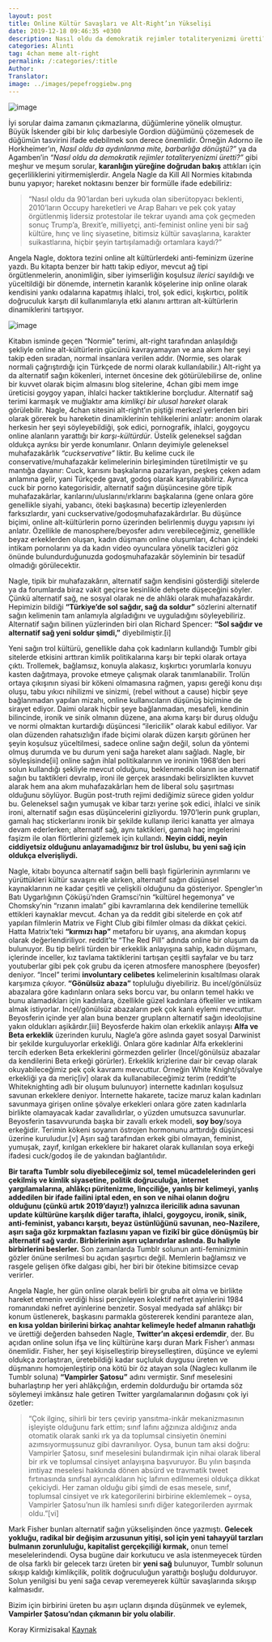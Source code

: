 ```yaml
---
layout: post
title: Online Kültür Savaşları ve Alt-Right’ın Yükselişi
date: 2019-12-18 09:46:35 +0300
description: Nasıl oldu da demokratik rejimler totaliteryenizmi üretti? Neyin ciddi, neyin ciddiyetsiz olduğunu anlayamadığınız bir trol üslubu, bu yeni sağ için oldukça elverişli.
categories: Alıntı
tag: 4chan meme alt-right
permalink: /:categories/:title
Author:
Translator:
image: ../images/pepefroggiebw.png
---
```


![image](../images/pepefroggiebw.png)

İyi sorular daima zamanın çıkmazlarına, düğümlerine yönelik olmuştur. Büyük İskender gibi bir kılıç darbesiyle Gordion düğümünü çözemesek de düğümün tasvirini ifade edebilmek son derece önemlidir. Örneğin Adorno ile Horkheimer’ın, _Nasıl oldu da aydınlanma mite, barbarlığa dönüştü?”_ ya da Agamben’in _“Nasıl oldu da demokratik rejimler totaliteryenizmi üretti?”_ gibi meşhur ve meşum sorular, **karanlığın yüreğine doğrudan bakış** attıkları için geçerliliklerini yitirmemişlerdir. Angela Nagle da Kill All Normies kitabında bunu yapıyor; hareket noktasını benzer bir formülle ifade edebiliriz: 

>“Nasıl oldu da 90’lardan beri uykuda olan siberütopyacı beklenti, 2010’ların Occupy hareketleri ve Arap Baharı ve pek çok yatay örgütlenmiş lidersiz protestolar ile tekrar uyandı ama çok geçmeden sonuç Trump’a, Brexit’e, milliyetçi, anti-feminist online yeni bir sağ kültüre, hınç ve linç siyasetine, bitimsiz kültür savaşlarına, karakter suikastlarına, hiçbir şeyin tartışılamadığı ortamlara kaydı?”

Angela Nagle, doktora tezini online alt kültürlerdeki anti-feminizm üzerine yazdı. Bu kitapta benzer bir hattı takip ediyor, mevcut ağ tipi örgütlenmelerin, anonimliğin, siber iyimserliğin koşulsuz _ilerici_ sayıldığı ve yüceltildiği bir dönemde, internetin karanlık köşelerine inip online olarak kendisini yankı odalarına kapatmış ihlalci, trol, şok edici, kışkırtıcı, politik doğruculuk karşıtı dil kullanımlarıyla etki alanını arttıran alt-kültürlerin dinamiklerini tartışıyor.

![image](../images/politicallycorrect.png)

Kitabın isminde geçen “Normie” terimi, alt-right tarafından anlaşıldığı şekliyle online alt-kültürlerin gücünü kavrayamayan ve ana akım her şeyi takip eden sıradan, normal insanlara verilen addır. (Normie, ses olarak normali çağrıştırdığı için Türkçede de normi olarak kullanılabilir.) Alt-right ya da alternatif sağın kökenleri, internet öncesine dek götürülebilirse de, online bir kuvvet olarak biçim almasını blog sitelerine, 4chan gibi mem imge üreticisi goygoy yapan, ihlalci hacker taktiklerine borçludur. Alternatif sağ terimi karmaşık ve muğlaktır ama _kimlikçi bir ulusal hareket_ olarak görülebilir. Nagle, 4chan sitesini alt-right’ın piştiği merkezî yerlerden biri olarak görerek bu hareketin dinamiklerinin tehlikelerini anlatır: anonim olarak herkesin her şeyi söyleyebildiği, şok edici, pornografik, ihlalci, goygoycu online alanların yarattığı bir _karşı-kültürdür_. Üstelik geleneksel sağdan oldukça ayrıksı bir yerde konumlanır. Onların deyimiyle geleneksel muhafazakârlık _“cuckservative”_ liktir. Bu kelime cuck ile conservative/muhafazakâr kelimelerinin birleşiminden türetilmiştir ve şu mantığa dayanır: Cuck, karısını başkalarına pazarlayan, peşkeş çeken adam anlamına gelir, yani Türkçede gavat, godoş olarak karşılayabiliriz. Ayrıca cuck bir porno kategorisidir, alternatif sağın düşüncesine göre tipik muhafazakârlar, karılarını/uluslarını/ırklarını başkalarına (gene onlara göre genellikle siyahi, yabancı, öteki başkasına) becertip izleyenlerden farksızlardır, yani cuckservative/godoşmuhafazakârdırlar. Bu düşünce biçimi, online alt-kültürlerin porno üzerinden belirlenmiş duygu yapısını iyi anlatır. Özellikle de manosphere/beyosfer adını verebileceğimiz, genellikle beyaz erkeklerden oluşan, kadın düşmanı online oluşumları, 4chan içindeki intikam pornolarını ya da kadın video oyunculara yönelik tacizleri göz önünde bulundurduğunuzda godoşmuhafazakâr söyleminin bir tesadüf olmadığı görülecektir.

Nagle, tipik bir muhafazakârın, alternatif sağın kendisini gösterdiği sitelerde ya da forumlarda biraz vakit geçirse kesinlikle dehşete düşeceğini söyler. Çünkü alternatif sağ, ne sosyal olarak ne de ahlâki olarak muhafazakârdır. Hepimizin bildiği **“Türkiye’de sol sağdır, sağ da soldur”** sözlerini alternatif sağın kelimenin tam anlamıyla algıladığını ve uyguladığını söyleyebiliriz. Alternatif sağın bilinen yüzlerinden biri olan Richard Spencer: **“Sol sağdır ve alternatif sağ yeni soldur şimdi,”** diyebilmiştir.[i]

Yeni sağın trol kültürü, genellikle daha çok kadınların kullandığı Tumblr gibi sitelerde etkisini arttıran kimlik politikalarına karşı bir tepki olarak ortaya çıktı. Trollemek, bağlamsız, konuyla alakasız, kışkırtıcı yorumlarla konuyu kasten dağıtmaya, provoke etmeye çalışmak olarak tanımlanabilir. Trolün ortaya çıkışının siyasi bir kökeni olmamasına rağmen, yapısı gereği konu dışı oluşu, tabu yıkıcı nihilizmi ve sinizmi, (rebel without a cause) hiçbir şeye bağlanmadan yapılan mizahı, online kullanıcıların düşünüş biçimine de sirayet ediyor. 
Daimi olarak hiçbir şeye bağlanmadan, mesafeli, kendinin bilincinde, ironik ve sinik olmanın düzene, ana akıma karşı bir duruş olduğu ve normi olmaktan kurtardığı düşüncesi “ilericilik” olarak kabul ediliyor. Var olan düzenden rahatsızlığın ifade biçimi olarak düzen karşıtı görünen her şeyin koşulsuz yüceltilmesi, sadece online sağın değil, solun da yöntemi olmuş durumda ve bu durum yeni sağa hareket alanı sağladı. Nagle, bir söyleşisinde[ii] online sağın ihlal politikalarının ve ironinin 1968’den beri solun kullandığı şekliyle mevcut olduğunu, beklenmedik olanın ise alternatif sağın bu taktikleri devralıp, ironi ile gerçek arasındaki belirsizlikten kuvvet alarak hem ana akım muhafazakârları hem de liberal solu şaşırtması olduğunu söylüyor. Bugün post-truth rejimi dediğimiz sürece giden yoldur bu. Geleneksel sağın yumuşak ve kibar tarzı yerine şok edici, ihlalci ve sinik ironi, alternatif sağın esas düşüncelerini gizliyordu. 1970’lerin punk grupları, gamalı haç stickerlarını ironik bir şekilde kullanıp ilerici kanatta yer almaya devam ederlerken; alternatif sağ, aynı taktikleri, gamalı haç imgelerini faşizm ile olan flörtlerini gizlemek için kullandı. **Neyin ciddi, neyin ciddiyetsiz olduğunu anlayamadığınız bir trol üslubu, bu yeni sağ için oldukça elverişliydi.**

Nagle, kitabı boyunca alternatif sağın belli başlı figürlerinin ayrımlarını ve yürüttükleri kültür savaşını ele alırken, alternatif sağın düşünsel kaynaklarının ne kadar çeşitli ve çelişkili olduğunu da gösteriyor. Spengler’ın Batı Uygarlığının Çöküşü’nden Gramsci’nin “kültürel hegemonya” ve Chomsky’nin “rızanın imalatı” gibi kavramlarına dek kendilerine temellük ettikleri kaynaklar mevcut. 4chan ya da reddit gibi sitelerde en çok atıf yapılan filmlerin Matrix ve Fight Club gibi filmler olması da dikkat çekici. Hatta Matrix’teki **“kırmızı hap”** metaforu bir uyanış, ana akımdan kopuş olarak değerlendiriliyor. reddit’te “The Red Pill” adında online bir oluşum da bulunuyor. Bu tip belirli türden bir erkeklik anlayışına sahip, kadın düşmanı, içlerinde inceller, kız tavlama taktiklerini tartışan çeşitli sayfalar ve bu tarz youtuberlar gibi pek çok grubu da içeren atmosfere manosphere (beyosfer) deniyor. “Incel” terimi **involuntary celibetes** kelimelerinin kısaltılması olarak karşımıza çıkıyor. **“Gönülsüz abaza”** topluluğu diyebiliriz. Bu incel/gönülsüz abazalara göre kadınların onlara seks borcu var, bu onların temel hakkı ve bunu alamadıkları için kadınlara, özellikle güzel kadınlara öfkeliler ve intikam almak istiyorlar. Incel/gönülsüz abazaların pek çok kanlı eylemi mevcuttur. Beyosferin içinde yer alan buna benzer grupların alternatif sağın ideolojisine yakın oldukları aşikârdır.[iii] Beyosferde hakim olan erkeklik anlayışı **Alfa ve Beta erkeklik** üzerinden kurulu, Nagle’a göre aslında gayet sosyal Darwinist bir şekilde kurguluyorlar erkekliği. Onlara göre kadınlar Alfa erkeklerini tercih ederken Beta erkeklerini görmezden gelirler (Incel/gönülsüz abazalar da kendilerini Beta erkeği görürler). Erkeklik krizlerine dair bir cevap olarak okuyabileceğimiz pek çok kavramı mevcuttur. Örneğin White Knight/şövalye erkekliği ya da meriç[iv] olarak da kullanabileceğimiz terim (reddit’te Whiteknighting adlı bir oluşum bulunuyor) internette kadınları koşulsuz savunan erkeklere deniyor. İnternette hakarete, tacize maruz kalan kadınları savunmaya girişen online şövalye erkekleri onlara göre zaten kadınlarla birlikte olamayacak kadar zavallıdırlar, o yüzden umutsuzca savunurlar. Beyosferin tasavvurunda başka bir zavallı erkek modeli, **soy boy**/soya erkeğidir. Terimin kökeni soyanın östrojen hormonunu arttırdığı düşüncesi üzerine kuruludur.[v] Aşırı sağ tarafından erkek gibi olmayan, feminist, yumuşak, zayıf, kırılgan erkeklere bir hakaret olarak kullanılan soya erkeği ifadesi cuck/godoş ile de yakından bağlantılıdır.

**Bir tarafta Tumblr solu diyebileceğimiz sol, temel mücadelelerinden geri çekilmiş ve kimlik siyasetine, politik doğruculuğa, internet yargılamalarına, ahlâkçı püritenizme, linçciliğe, yanlış bir kelimeyi, yanlış addedilen bir ifade failini iptal eden, en son ve nihai olanın doğru olduğunu (çünkü artık 2019’dayız!) yalnızca ilericilik adına savunan update kültürüne karşılık diğer tarafta, ihlalci, goygoycu, ironik, sinik, anti-feminist, yabancı karşıtı, beyaz üstünlüğünü savunan, neo-Nazilere, aşırı sağa göz kırpmaktan fazlasını yapan ve fizikî bir güce dönüşmüş bir alternatif sağ vardır. Birbirlerinin aşırı uçlarıdırlar aslında. Bu haliyle birbirlerini beslerler.** Son zamanlarda Tumblr solunun anti-feminizminin gözler önüne serilmesi bu açıdan şaşırtıcı değil. Memlerin bağlamsız ve rasgele gelişen öfke dalgası gibi, her biri bir ötekine bitimsizce cevap verirler.

Angela Nagle, her gün online olarak belirli bir gruba ait olma ve birlikte hareket etmenin verdiği hissi perçinleyen kolektif nefret ayinlerini 1984 romanındaki nefret ayinlerine benzetir. Sosyal medyada saf ahlâkçı bir konum üstlenerek, başkasını parmakla göstererek kendini paranteze alan, **en kısa yoldan birilerini birkaç anahtar kelimeyle hedef almanın rahatlığı** ve ürettiği değerden bahseden Nagle, **Twitter’ın akçesi erdemdir**, der. Bu açıdan online solun ifşa ve linç kültürüne karşı duran Mark Fisher’ı anması önemlidir. Fisher, her şeyi kişiselleştirip bireyselleştiren, düşünce ve eylemi oldukça zorlaştıran, üretebildiği kadar suçluluk duygusu üreten ve düşmanını homojenleştirip ona kötü bir öz atayan sola (Naglecı kullanım ile Tumblr soluna) **“Vampirler Şatosu”** adını vermiştir. Sınıf meselesini buharlaştırıp her yeri ahlâkçılığın, erdemin doldurduğu bir ortamda söz söylemeyi imkânsız hale getiren Twitter yargılamalarının doğasını çok iyi özetler:


>“Çok ilginç, sihirli bir ters çevirip yansıtma-inkâr mekanizmasının işleyişte olduğunu fark ettim; sınıf lafını ağzınıza aldığınız anda otomatik olarak sanki ırk ya da toplumsal cinsiyetin önemini azımsıyormuşsunuz gibi davranılıyor. Oysa, bunun tam aksi doğru: Vampirler Şatosu, sınıf meselesini bulandırmak için nihai olarak liberal bir ırk ve toplumsal cinsiyet anlayışına başvuruyor. Bu yılın başında imtiyaz meselesi hakkında dönen absürd ve travmatik tweet fırtınasında sınıfsal ayrıcalıkların hiç lafının edilmemesi oldukça dikkat çekiciydi. Her zaman olduğu gibi şimdi de esas mesele, sınıf, toplumsal cinsiyet ve ırk kategorilerini birbirine eklemlemek – oysa, Vampirler Şatosu’nun ilk hamlesi sınıfı diğer kategorilerden ayırmak oldu.”[vi]

Mark Fisher bunları alternatif sağın yükselişinden önce yazmıştı. **Gelecek yokluğu, radikal bir değişim arzusunun yitişi, sol için yeni tahayyül tarzları bulmanın zorunluluğu, kapitalist gerçekçiliği kırmak,** onun temel meselelerindendi. Oysa bugüne dair korkutucu ve asla istenmeyecek türden de olsa farklı bir gelecek tarzı üreten bir **yeni sağ** bulunuyor, Tumblr solunun sıkışıp kaldığı kimlikçilik, politik doğruculuğun yarattığı boşluğu dolduruyor. Solun yenilgisi bu yeni sağa cevap veremeyerek kültür savaşlarında sıkışıp kalmasıdır.

Bizim için birbirini üreten bu aşırı uçların dışında düşünmek ve eylemek, **Vampirler Şatosu’ndan çıkmanın bir yolu olabilir**.

Koray Kirmizisakal
[Kaynak](https://birikimdergisi.com/guncel/9846/online-kultur-savaslari-ve-alt-rightin-yukselisi)


